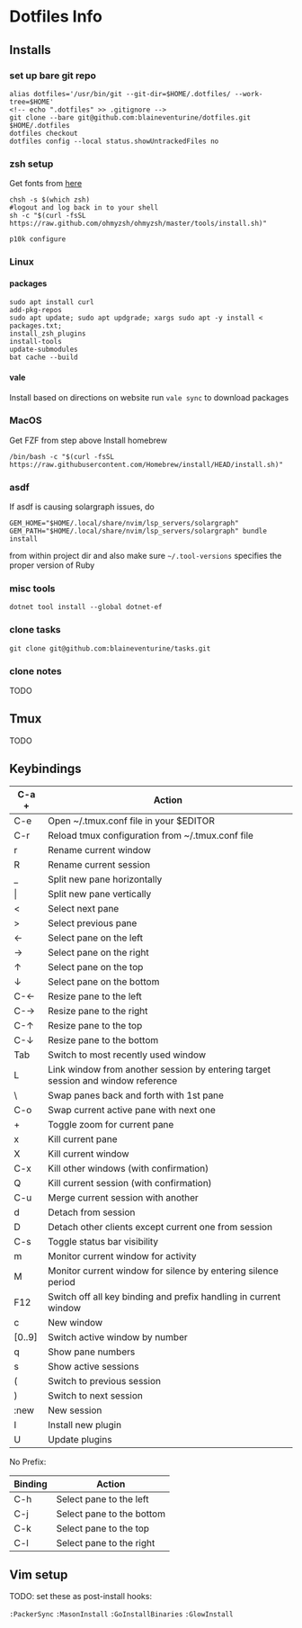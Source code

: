 # Dotfiles Info

## Installs

### set up bare git repo

```shell
alias dotfiles='/usr/bin/git --git-dir=$HOME/.dotfiles/ --work-tree=$HOME'
<!-- echo ".dotfiles" >> .gitignore -->
git clone --bare git@github.com:blaineventurine/dotfiles.git $HOME/.dotfiles
dotfiles checkout
dotfiles config --local status.showUntrackedFiles no
```

### zsh setup

Get fonts from [here](https://github.com/romkatv/powerlevel10k#meslo-nerd-font-patched-for-powerlevel10k)

```shell
chsh -s $(which zsh)
#logout and log back in to your shell
sh -c "$(curl -fsSL https://raw.github.com/ohmyzsh/ohmyzsh/master/tools/install.sh)"

p10k configure
```

### Linux

#### packages

```shell
sudo apt install curl
add-pkg-repos
sudo apt update; sudo apt updgrade; xargs sudo apt -y install < packages.txt;
install_zsh_plugins
install-tools
update-submodules
bat cache --build
```

#### vale

Install based on directions on website
run `vale sync` to download packages

### MacOS

Get FZF from step above
Install homebrew

`/bin/bash -c "$(curl -fsSL https://raw.githubusercontent.com/Homebrew/install/HEAD/install.sh)"`

### asdf

If asdf is causing solargraph issues, do

```shell
GEM_HOME="$HOME/.local/share/nvim/lsp_servers/solargraph" GEM_PATH="$HOME/.local/share/nvim/lsp_servers/solargraph" bundle install
```

from within project dir and also make sure `~/.tool-versions` specifies the proper version of Ruby

### misc tools

```shell
dotnet tool install --global dotnet-ef
```

### clone tasks

```shell
git clone git@github.com:blaineventurine/tasks.git
```

### clone notes

TODO

## Tmux

TODO

## Keybindings

| C-a +  | Action                                                                           |
| ------ | -------------------------------------------------------------------------------- |
| C-e    | Open ~/.tmux.conf file in your $EDITOR                                           |
| C-r    | Reload tmux configuration from ~/.tmux.conf file                                 |
| r      | Rename current window                                                            |
| R      | Rename current session                                                           |
| \_     | Split new pane horizontally                                                      |
| \|     | Split new pane vertically                                                        |
| <      | Select next pane                                                                 |
| >      | Select previous pane                                                             |
| ←      | Select pane on the left                                                          |
| →      | Select pane on the right                                                         |
| ↑      | Select pane on the top                                                           |
| ↓      | Select pane on the bottom                                                        |
| C-←    | Resize pane to the left                                                          |
| C-→    | Resize pane to the right                                                         |
| C-↑    | Resize pane to the top                                                           |
| C-↓    | Resize pane to the bottom                                                        |
| Tab    | Switch to most recently used window                                              |
| L      | Link window from another session by entering target session and window reference |
| \      | Swap panes back and forth with 1st pane                                          |
| C-o    | Swap current active pane with next one                                           |
| +      | Toggle zoom for current pane                                                     |
| x      | Kill current pane                                                                |
| X      | Kill current window                                                              |
| C-x    | Kill other windows (with confirmation)                                           |
| Q      | Kill current session (with confirmation)                                         |
| C-u    | Merge current session with another                                               |
| d      | Detach from session                                                              |
| D      | Detach other clients except current one from session                             |
| C-s    | Toggle status bar visibility                                                     |
| m      | Monitor current window for activity                                              |
| M      | Monitor current window for silence by entering silence period                    |
| F12    | Switch off all key binding and prefix handling in current window                 |
| c      | New window                                                                       |
| [0..9] | Switch active window by number                                                   |
| q      | Show pane numbers                                                                |
| s      | Show active sessions                                                             |
| (      | Switch to previous session                                                       |
| )      | Switch to next session                                                           |
| :new   | New session                                                                      |
| I      | Install new plugin                                                               |
| U      | Update plugins                                                                   |

No Prefix:

| Binding | Action                    |
| ------- | ------------------------- |
| C-h     | Select pane to the left   |
| C-j     | Select pane to the bottom |
| C-k     | Select pane to the top    |
| C-l     | Select pane to the right  |

## Vim setup

TODO: set these as post-install hooks:

`:PackerSync`
`:MasonInstall`
`:GoInstallBinaries`
`:GlowInstall`
